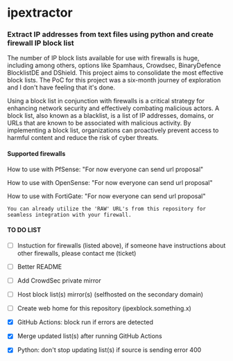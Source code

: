 # ipextractor #
### Extract IP addresses from text files using python and create firewall IP block list

The number of IP block lists available for use with firewalls is huge, including among others, options like Spamhaus, Crowdsec, BinaryDefence BlocklistDE and DShield. This project aims to consolidate the most effective block lists. The PoC for this project was a six-month journey of exploration and I don't have feeling that it's done.


Using a block list in conjunction with firewalls is a critical strategy for enhancing network security and effectively combating malicious actors. A block list, also known as a blacklist, is a list of IP addresses, domains, or URLs that are known to be associated with malicious activity. By implementing a block list, organizations can proactively prevent access to harmful content and reduce the risk of cyber threats.

#### Supported firewalls

How to use with PfSense: "For now everyone can send url proposal"

How to use with OpenSense: "For now everyone can send url proposal"

How to use with FortiGate: "For now everyone can send url proposal"

`` You can already utilize the 'RAW' URL's from this repository for seamless integration with your firewall. ``

#### TO DO LIST

- [ ] Instuction for firewalls (listed above), if someone have instructions about other firewalls, please contact me (ticket)
- [ ] Better README
- [ ] Add CrowdSec private mirror
- [ ] Host block list(s) mirror(s) (selfhosted on the secondary domain)
- [ ] Create web home for this repository (ipexblock.something.x)
- [x] GitHub Actions: block run if errors are detected
- [x] Merge updated list(s) after running GitHub Actions
- [x] Python: don't stop updating list(s) if source is sending error 400

